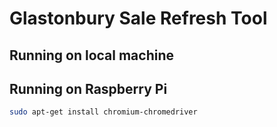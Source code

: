 # Glastonbury Sale Refresh Tool

## Running on local machine


## Running on Raspberry Pi


```bash
sudo apt-get install chromium-chromedriver
```

